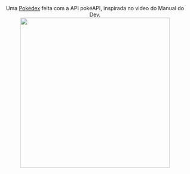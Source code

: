<div align="center">
Uma <a target="_blank" href="https://gustav0luiz.github.io/Pokedex/">Pokedex</a> feita com a API pokéAPI, inspirada no video do Manual do Dev.
</div>

<div align="center">
<img src="https://github.com/Gustav0Luiz/Pokedex/assets/116320919/f258af04-0080-454b-8ba2-972ccf016fca" width="400px" />
</div>



